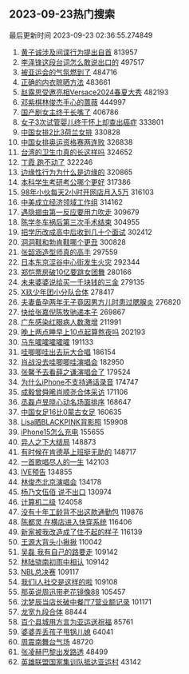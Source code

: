 ## 2023-09-23热门搜索 
最后更新时间 2023-09-23 02:36:55.274849 
1. [黄子诚涉及间谍行为提出自首](https://s.weibo.com/weibo?q=%23%E9%BB%84%E5%AD%90%E8%AF%9A%E6%B6%89%E5%8F%8A%E9%97%B4%E8%B0%8D%E8%A1%8C%E4%B8%BA%E6%8F%90%E5%87%BA%E8%87%AA%E9%A6%96%23&t=31&band_rank=1&Refer=top) 813957
1. [李泽锋这段台词怎么敢说出口的](https://s.weibo.com/weibo?q=%23%E6%9D%8E%E6%B3%BD%E9%94%8B%E8%BF%99%E6%AE%B5%E5%8F%B0%E8%AF%8D%E6%80%8E%E4%B9%88%E6%95%A2%E8%AF%B4%E5%87%BA%E5%8F%A3%E7%9A%84%23&t=31&band_rank=2&Refer=top) 497517
1. [被亚运会的气氛燃到了](https://s.weibo.com/weibo?q=%23%E8%A2%AB%E4%BA%9A%E8%BF%90%E4%BC%9A%E7%9A%84%E6%B0%94%E6%B0%9B%E7%87%83%E5%88%B0%E4%BA%86%23&t=31&band_rank=3&Refer=top) 484716
1. [正确的内衣晾晒方法](https://s.weibo.com/weibo?q=%23%E6%AD%A3%E7%A1%AE%E7%9A%84%E5%86%85%E8%A1%A3%E6%99%BE%E6%99%92%E6%96%B9%E6%B3%95%23&t=31&band_rank=4&Refer=top) 483661
1. [赵露思受邀亮相Versace2024春夏大秀](https://s.weibo.com/weibo?q=%E8%B5%B5%E9%9C%B2%E6%80%9D%E5%8F%97%E9%82%80%E4%BA%AE%E7%9B%B8Versace2024%E6%98%A5%E5%A4%8F%E5%A4%A7%E7%A7%80&t=31&band_rank=5&Refer=top) 482193
1. [邓紫棋林俊杰手心的蔷薇](https://s.weibo.com/weibo?q=%23%E9%82%93%E7%B4%AB%E6%A3%8B%E6%9E%97%E4%BF%8A%E6%9D%B0%E6%89%8B%E5%BF%83%E7%9A%84%E8%94%B7%E8%96%87%23&t=31&band_rank=7&Refer=top) 444997
1. [国产剧女主终于长嘴了](https://s.weibo.com/weibo?q=%23%E5%9B%BD%E4%BA%A7%E5%89%A7%E5%A5%B3%E4%B8%BB%E7%BB%88%E4%BA%8E%E9%95%BF%E5%98%B4%E4%BA%86%23&t=31&band_rank=6&Refer=top) 406786
1. [女子3次试管婴儿终于怀上却查出癌症](https://s.weibo.com/weibo?q=%23%E5%A5%B3%E5%AD%903%E6%AC%A1%E8%AF%95%E7%AE%A1%E5%A9%B4%E5%84%BF%E7%BB%88%E4%BA%8E%E6%80%80%E4%B8%8A%E5%8D%B4%E6%9F%A5%E5%87%BA%E7%99%8C%E7%97%87%23&t=31&band_rank=8&Refer=top) 333801
1. [中国女排2比3荷兰女排](https://s.weibo.com/weibo?q=%23%E4%B8%AD%E5%9B%BD%E5%A5%B3%E6%8E%922%E6%AF%943%E8%8D%B7%E5%85%B0%E5%A5%B3%E6%8E%92%23&t=31&band_rank=9&Refer=top) 330828
1. [中国女排奥运资格赛两连败](https://s.weibo.com/weibo?q=%23%E4%B8%AD%E5%9B%BD%E5%A5%B3%E6%8E%92%E5%A5%A5%E8%BF%90%E8%B5%84%E6%A0%BC%E8%B5%9B%E4%B8%A4%E8%BF%9E%E8%B4%A5%23&t=31&band_rank=10&Refer=top) 326838
1. [台湾的卫生巾真的长这样吗](https://s.weibo.com/weibo?q=%23%E5%8F%B0%E6%B9%BE%E7%9A%84%E5%8D%AB%E7%94%9F%E5%B7%BE%E7%9C%9F%E7%9A%84%E9%95%BF%E8%BF%99%E6%A0%B7%E5%90%97%23&t=31&band_rank=11&Refer=top) 324652
1. [丁霞 跑不动了](https://s.weibo.com/weibo?q=%E4%B8%81%E9%9C%9E%20%E8%B7%91%E4%B8%8D%E5%8A%A8%E4%BA%86&t=31&band_rank=25&Refer=top) 322246
1. [边缘性行为为什么是边缘的](https://s.weibo.com/weibo?q=%E8%BE%B9%E7%BC%98%E6%80%A7%E8%A1%8C%E4%B8%BA%E4%B8%BA%E4%BB%80%E4%B9%88%E6%98%AF%E8%BE%B9%E7%BC%98%E7%9A%84&t=31&band_rank=12&Refer=top) 320865
1. [本科学生考研考公哪个更好](https://s.weibo.com/weibo?q=%23%E6%9C%AC%E7%A7%91%E5%AD%A6%E7%94%9F%E8%80%83%E7%A0%94%E8%80%83%E5%85%AC%E5%93%AA%E4%B8%AA%E6%9B%B4%E5%A5%BD%23&t=31&band_rank=50&Refer=top) 317386
1. [98年小伙每天2小时开网店月入5万](https://s.weibo.com/weibo?q=%2398%E5%B9%B4%E5%B0%8F%E4%BC%99%E6%AF%8F%E5%A4%A92%E5%B0%8F%E6%97%B6%E5%BC%80%E7%BD%91%E5%BA%97%E6%9C%88%E5%85%A55%E4%B8%87%23&t=31&band_rank=13&Refer=top) 316103
1. [中美成立经济领域工作组](https://s.weibo.com/weibo?q=%23%E4%B8%AD%E7%BE%8E%E6%88%90%E7%AB%8B%E7%BB%8F%E6%B5%8E%E9%A2%86%E5%9F%9F%E5%B7%A5%E4%BD%9C%E7%BB%84%23&t=31&band_rank=14&Refer=top) 314162
1. [遇隐翅虫第一反应要用力吹走](https://s.weibo.com/weibo?q=%23%E9%81%87%E9%9A%90%E7%BF%85%E8%99%AB%E7%AC%AC%E4%B8%80%E5%8F%8D%E5%BA%94%E8%A6%81%E7%94%A8%E5%8A%9B%E5%90%B9%E8%B5%B0%23&t=31&band_rank=15&Refer=top) 309679
1. [陈学冬车祸后第三次手术结束](https://s.weibo.com/weibo?q=%23%E9%99%88%E5%AD%A6%E5%86%AC%E8%BD%A6%E7%A5%B8%E5%90%8E%E7%AC%AC%E4%B8%89%E6%AC%A1%E6%89%8B%E6%9C%AF%E7%BB%93%E6%9D%9F%23&t=31&band_rank=16&Refer=top) 304955
1. [把学历改成高中后收到几十个面试](https://s.weibo.com/weibo?q=%23%E6%8A%8A%E5%AD%A6%E5%8E%86%E6%94%B9%E6%88%90%E9%AB%98%E4%B8%AD%E5%90%8E%E6%94%B6%E5%88%B0%E5%87%A0%E5%8D%81%E4%B8%AA%E9%9D%A2%E8%AF%95%23&t=31&band_rank=17&Refer=top) 302412
1. [洞洞鞋和勃肯鞋哪个更丑](https://s.weibo.com/weibo?q=%23%E6%B4%9E%E6%B4%9E%E9%9E%8B%E5%92%8C%E5%8B%83%E8%82%AF%E9%9E%8B%E5%93%AA%E4%B8%AA%E6%9B%B4%E4%B8%91%23&t=31&band_rank=18&Refer=top) 300828
1. [张韶涵造型师真的高手](https://s.weibo.com/weibo?q=%E5%BC%A0%E9%9F%B6%E6%B6%B5%E9%80%A0%E5%9E%8B%E5%B8%88%E7%9C%9F%E7%9A%84%E9%AB%98%E6%89%8B&t=31&band_rank=19&Refer=top) 297559
1. [日本东京涩谷中心街发生火灾](https://s.weibo.com/weibo?q=%23%E6%97%A5%E6%9C%AC%E4%B8%9C%E4%BA%AC%E6%B6%A9%E8%B0%B7%E4%B8%AD%E5%BF%83%E8%A1%97%E5%8F%91%E7%94%9F%E7%81%AB%E7%81%BE%23&t=31&band_rank=44&Refer=top) 292344
1. [郑恺票房破10亿要跳女团舞](https://s.weibo.com/weibo?q=%23%E9%83%91%E6%81%BA%E7%A5%A8%E6%88%BF%E7%A0%B410%E4%BA%BF%E8%A6%81%E8%B7%B3%E5%A5%B3%E5%9B%A2%E8%88%9E%23&t=31&band_rank=20&Refer=top) 280166
1. [未来婆婆说给买一千块钱的三金](https://s.weibo.com/weibo?q=%23%E6%9C%AA%E6%9D%A5%E5%A9%86%E5%A9%86%E8%AF%B4%E7%BB%99%E4%B9%B0%E4%B8%80%E5%8D%83%E5%9D%97%E9%92%B1%E7%9A%84%E4%B8%89%E9%87%91%23&t=31&band_rank=21&Refer=top) 279135
1. [X玖少年团小分队合体](https://s.weibo.com/weibo?q=%23X%E7%8E%96%E5%B0%91%E5%B9%B4%E5%9B%A2%E5%B0%8F%E5%88%86%E9%98%9F%E5%90%88%E4%BD%93%23&t=31&band_rank=22&Refer=top) 278417
1. [夫妻备孕两年无子竟因男方儿时患过腮腺炎](https://s.weibo.com/weibo?q=%23%E5%A4%AB%E5%A6%BB%E5%A4%87%E5%AD%95%E4%B8%A4%E5%B9%B4%E6%97%A0%E5%AD%90%E7%AB%9F%E5%9B%A0%E7%94%B7%E6%96%B9%E5%84%BF%E6%97%B6%E6%82%A3%E8%BF%87%E8%85%AE%E8%85%BA%E7%82%8E%23&t=31&band_rank=23&Refer=top) 276820
1. [快给张嘉倪陈牧驰递本子](https://s.weibo.com/weibo?q=%23%E5%BF%AB%E7%BB%99%E5%BC%A0%E5%98%89%E5%80%AA%E9%99%88%E7%89%A7%E9%A9%B0%E9%80%92%E6%9C%AC%E5%AD%90%23&t=31&band_rank=24&Refer=top) 269867
1. [广东感染红眼病人数激增](https://s.weibo.com/weibo?q=%23%E5%B9%BF%E4%B8%9C%E6%84%9F%E6%9F%93%E7%BA%A2%E7%9C%BC%E7%97%85%E4%BA%BA%E6%95%B0%E6%BF%80%E5%A2%9E%23&t=31&band_rank=26&Refer=top) 211991
1. [晚上两点睡早上10点起算熬夜吗](https://s.weibo.com/weibo?q=%23%E6%99%9A%E4%B8%8A%E4%B8%A4%E7%82%B9%E7%9D%A1%E6%97%A9%E4%B8%8A10%E7%82%B9%E8%B5%B7%E7%AE%97%E7%86%AC%E5%A4%9C%E5%90%97%23&t=31&band_rank=27&Refer=top) 202193
1. [马东嚯嚯嚯嚯嚯](https://s.weibo.com/weibo?q=%23%E9%A9%AC%E4%B8%9C%E5%9A%AF%E5%9A%AF%E5%9A%AF%E5%9A%AF%E5%9A%AF%23&t=31&band_rank=15&Refer=top) 191133
1. [哇唧唧哇出去玩大合唱](https://s.weibo.com/weibo?q=%E5%93%87%E5%94%A7%E5%94%A7%E5%93%87%E5%87%BA%E5%8E%BB%E7%8E%A9%E5%A4%A7%E5%90%88%E5%94%B1&t=31&band_rank=29&Refer=top) 186154
1. [肖战没去哇唧唧哇演唱会](https://s.weibo.com/weibo?q=%23%E8%82%96%E6%88%98%E6%B2%A1%E5%8E%BB%E5%93%87%E5%94%A7%E5%94%A7%E5%93%87%E6%BC%94%E5%94%B1%E4%BC%9A%23&t=31&band_rank=28&Refer=top) 182950
1. [张馨予去看薛之谦演唱会了](https://s.weibo.com/weibo?q=%23%E5%BC%A0%E9%A6%A8%E4%BA%88%E5%8E%BB%E7%9C%8B%E8%96%9B%E4%B9%8B%E8%B0%A6%E6%BC%94%E5%94%B1%E4%BC%9A%E4%BA%86%23&t=31&band_rank=30&Refer=top) 179524
1. [为什么iPhone不支持通话录音](https://s.weibo.com/weibo?q=%23%E4%B8%BA%E4%BB%80%E4%B9%88iPhone%E4%B8%8D%E6%94%AF%E6%8C%81%E9%80%9A%E8%AF%9D%E5%BD%95%E9%9F%B3%23&t=31&band_rank=31&Refer=top) 174747
1. [成毅曾舜晞肖顺尧合体采访](https://s.weibo.com/weibo?q=%23%E6%88%90%E6%AF%85%E6%9B%BE%E8%88%9C%E6%99%9E%E8%82%96%E9%A1%BA%E5%B0%A7%E5%90%88%E4%BD%93%E9%87%87%E8%AE%BF%23&t=31&band_rank=32&Refer=top) 171106
1. [丞磊卢昱晓心动名场面排序](https://s.weibo.com/weibo?q=%23%E4%B8%9E%E7%A3%8A%E5%8D%A2%E6%98%B1%E6%99%93%E5%BF%83%E5%8A%A8%E5%90%8D%E5%9C%BA%E9%9D%A2%E6%8E%92%E5%BA%8F%23&t=31&band_rank=33&Refer=top) 168647
1. [中国女足16比0蒙古女足](https://s.weibo.com/weibo?q=%23%E4%B8%AD%E5%9B%BD%E5%A5%B3%E8%B6%B316%E6%AF%940%E8%92%99%E5%8F%A4%E5%A5%B3%E8%B6%B3%23&t=31&band_rank=34&Refer=top) 160635
1. [Lisa晒BLACKPINK背影照](https://s.weibo.com/weibo?q=%23Lisa%E6%99%92BLACKPINK%E8%83%8C%E5%BD%B1%E7%85%A7%23&t=31&band_rank=39&Refer=top) 159908
1. [iPhone15怎么充电](https://s.weibo.com/weibo?q=iPhone15%E6%80%8E%E4%B9%88%E5%85%85%E7%94%B5&t=31&band_rank=35&Refer=top) 155655
1. [异人之下大结局](https://s.weibo.com/weibo?q=%23%E5%BC%82%E4%BA%BA%E4%B9%8B%E4%B8%8B%E5%A4%A7%E7%BB%93%E5%B1%80%23&t=31&band_rank=36&Refer=top) 148873
1. [有时候在肯德基上班挺无助的](https://s.weibo.com/weibo?q=%23%E6%9C%89%E6%97%B6%E5%80%99%E5%9C%A8%E8%82%AF%E5%BE%B7%E5%9F%BA%E4%B8%8A%E7%8F%AD%E6%8C%BA%E6%97%A0%E5%8A%A9%E7%9A%84%23&t=31&band_rank=37&Refer=top) 148717
1. [一首歌唱尽人的一生](https://s.weibo.com/weibo?q=%23%E4%B8%80%E9%A6%96%E6%AD%8C%E5%94%B1%E5%B0%BD%E4%BA%BA%E7%9A%84%E4%B8%80%E7%94%9F%23&t=31&band_rank=38&Refer=top) 142103
1. [IVE预告](https://s.weibo.com/weibo?q=IVE%E9%A2%84%E5%91%8A&t=31&band_rank=40&Refer=top) 134855
1. [林俊杰北京演唱会](https://s.weibo.com/weibo?q=%23%E6%9E%97%E4%BF%8A%E6%9D%B0%E5%8C%97%E4%BA%AC%E6%BC%94%E5%94%B1%E4%BC%9A%23&t=31&band_rank=41&Refer=top) 134178
1. [杨乃文伍佰 说不出口](https://s.weibo.com/weibo?q=%E6%9D%A8%E4%B9%83%E6%96%87%E4%BC%8D%E4%BD%B0%20%E8%AF%B4%E4%B8%8D%E5%87%BA%E5%8F%A3&t=31&band_rank=45&Refer=top) 130974
1. [计算机二级](https://s.weibo.com/weibo?q=%23%E8%AE%A1%E7%AE%97%E6%9C%BA%E4%BA%8C%E7%BA%A7%23&t=31&band_rank=42&Refer=top) 124058
1. [没有十年工龄背不出这款通勤包](https://s.weibo.com/weibo?q=%23%E6%B2%A1%E6%9C%89%E5%8D%81%E5%B9%B4%E5%B7%A5%E9%BE%84%E8%83%8C%E4%B8%8D%E5%87%BA%E8%BF%99%E6%AC%BE%E9%80%9A%E5%8B%A4%E5%8C%85%23&t=31&band_rank=43&Refer=top) 119876
1. [陈都灵 在横店进入快穿系统](https://s.weibo.com/weibo?q=%E9%99%88%E9%83%BD%E7%81%B5%20%E5%9C%A8%E6%A8%AA%E5%BA%97%E8%BF%9B%E5%85%A5%E5%BF%AB%E7%A9%BF%E7%B3%BB%E7%BB%9F&t=31&band_rank=45&Refer=top) 116406
1. [新家被我改造成了住不起的样子](https://s.weibo.com/weibo?q=%23%E6%96%B0%E5%AE%B6%E8%A2%AB%E6%88%91%E6%94%B9%E9%80%A0%E6%88%90%E4%BA%86%E4%BD%8F%E4%B8%8D%E8%B5%B7%E7%9A%84%E6%A0%B7%E5%AD%90%23&t=31&band_rank=24&Refer=top) 116139
1. [王源大背头小揪揪](https://s.weibo.com/weibo?q=%23%E7%8E%8B%E6%BA%90%E5%A4%A7%E8%83%8C%E5%A4%B4%E5%B0%8F%E6%8F%AA%E6%8F%AA%23&t=31&band_rank=46&Refer=top) 110042
1. [吴磊 我有自己的路要走](https://s.weibo.com/weibo?q=%E5%90%B4%E7%A3%8A%20%E6%88%91%E6%9C%89%E8%87%AA%E5%B7%B1%E7%9A%84%E8%B7%AF%E8%A6%81%E8%B5%B0&t=31&band_rank=47&Refer=top) 109142
1. [林陆骁南初雨中相认](https://s.weibo.com/weibo?q=%23%E6%9E%97%E9%99%86%E9%AA%81%E5%8D%97%E5%88%9D%E9%9B%A8%E4%B8%AD%E7%9B%B8%E8%AE%A4%23&t=31&band_rank=48&Refer=top) 109142
1. [NBL总决赛](https://s.weibo.com/weibo?q=%23NBL%E6%80%BB%E5%86%B3%E8%B5%9B%23&t=31&band_rank=49&Refer=top) 109117
1. [我们i人社交是这样的啦](https://s.weibo.com/weibo?q=%E6%88%91%E4%BB%ACi%E4%BA%BA%E7%A4%BE%E4%BA%A4%E6%98%AF%E8%BF%99%E6%A0%B7%E7%9A%84%E5%95%A6&t=31&band_rank=50&Refer=top) 109108
1. [那英说周迅带老花镜像88](https://s.weibo.com/weibo?q=%23%E9%82%A3%E8%8B%B1%E8%AF%B4%E5%91%A8%E8%BF%85%E5%B8%A6%E8%80%81%E8%8A%B1%E9%95%9C%E5%83%8F88%23&t=31&band_rank=41&Refer=top) 105457
1. [沈梦辰当店长破中餐厅7营业额记录](https://s.weibo.com/weibo?q=%23%E6%B2%88%E6%A2%A6%E8%BE%B0%E5%BD%93%E5%BA%97%E9%95%BF%E7%A0%B4%E4%B8%AD%E9%A4%90%E5%8E%857%E8%90%A5%E4%B8%9A%E9%A2%9D%E8%AE%B0%E5%BD%95%23&t=31&band_rank=44&Refer=top) 101171
1. [龙宽九段合体](https://s.weibo.com/weibo?q=%E9%BE%99%E5%AE%BD%E4%B9%9D%E6%AE%B5%E5%90%88%E4%BD%93&t=31&band_rank=47&Refer=top) 88444
1. [百个县城用方言为亚运送祝福](https://s.weibo.com/weibo?q=%23%E7%99%BE%E4%B8%AA%E5%8E%BF%E5%9F%8E%E7%94%A8%E6%96%B9%E8%A8%80%E4%B8%BA%E4%BA%9A%E8%BF%90%E9%80%81%E7%A5%9D%E7%A6%8F%23&t=31&band_rank=38&Refer=top) 85761
1. [婆婆弄丢孩子甩锅儿媳](https://s.weibo.com/weibo?q=%23%E5%A9%86%E5%A9%86%E5%BC%84%E4%B8%A2%E5%AD%A9%E5%AD%90%E7%94%A9%E9%94%85%E5%84%BF%E5%AA%B3%23&t=31&band_rank=47&Refer=top) 64041
1. [周震南舞台气场](https://s.weibo.com/weibo?q=%23%E5%91%A8%E9%9C%87%E5%8D%97%E8%88%9E%E5%8F%B0%E6%B0%94%E5%9C%BA%23&t=31&band_rank=33&Refer=top) 48720
1. [张凌赫巴黎出发路透](https://s.weibo.com/weibo?q=%23%E5%BC%A0%E5%87%8C%E8%B5%AB%E5%B7%B4%E9%BB%8E%E5%87%BA%E5%8F%91%E8%B7%AF%E9%80%8F%23&t=31&band_rank=50&Refer=top) 48499
1. [英雄联盟国家集训队抵达亚运村](https://s.weibo.com/weibo?q=%23%E8%8B%B1%E9%9B%84%E8%81%94%E7%9B%9F%E5%9B%BD%E5%AE%B6%E9%9B%86%E8%AE%AD%E9%98%9F%E6%8A%B5%E8%BE%BE%E4%BA%9A%E8%BF%90%E6%9D%91%23&t=31&band_rank=50&Refer=top) 43142
